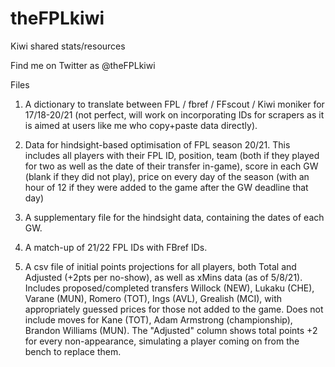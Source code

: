 # theFPLkiwi
Kiwi shared stats/resources

Find me on Twitter as @theFPLkiwi

Files

1. A dictionary to translate between FPL / fbref / FFscout / Kiwi moniker for 17/18-20/21 (not perfect, will work on incorporating IDs for scrapers as it is aimed at users like me who copy+paste data directly).

2. Data for hindsight-based optimisation of FPL season 20/21. This includes all players with their FPL ID, position, team (both if they played for two as well as the date of their transfer in-game), score in each GW (blank if they did not play), price on every day of the season (with an hour of 12 if they were added to the game after the GW deadline that day)

3. A supplementary file for the hindsight data, containing the dates of each GW.

4. A match-up of 21/22 FPL IDs with FBref IDs.

5. A csv file of initial points projections for all players, both Total and Adjusted (+2pts per no-show), as well as xMins data (as of 5/8/21). Includes proposed/completed transfers Willock (NEW), Lukaku (CHE), Varane (MUN), Romero (TOT), Ings (AVL), Grealish (MCI), with appropriately guessed prices for those not added to the game. Does not include moves for Kane (TOT), Adam Armstrong (championship), Brandon Williams (MUN). The "Adjusted" column shows total points +2 for every non-appearance, simulating a player coming on from the bench to replace them.
